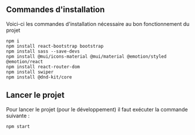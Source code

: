 ## Commandes d'installation

Voici-ci les commandes d'installation nécessaire au bon fonctionnement du projet

```
npm i
npm install react-bootstrap bootstrap
npm install sass --save-devs
npm install @mui/icons-material @mui/material @emotion/styled @emotion/react
npm install react-router-dom
npm install swiper
npm install @dnd-kit/core
```

## Lancer le projet

Pour lancer le projet (pour le développement) il faut exécuter la commande suivante : 
```
npm start
```